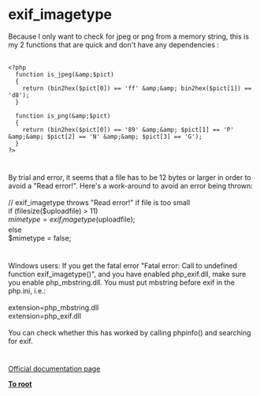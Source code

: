 # exif_imagetype



Because I only want to check for jpeg or png from a memory string, this is my 2 functions that are quick and don&apos;t have any dependencies :<br><br>

```
<?php
  function is_jpeg(&amp;$pict)
  {
    return (bin2hex($pict[0]) == 'ff' &amp;&amp; bin2hex($pict[1]) == 'd8');
  }

  function is_png(&amp;$pict)
  {
    return (bin2hex($pict[0]) == '89' &amp;&amp; $pict[1] == 'P' &amp;&amp; $pict[2] == 'N' &amp;&amp; $pict[3] == 'G');
  }
?>
```
  

#

By trial and error, it seems that a file has to be 12 bytes or larger in order to avoid a "Read error!".  Here&apos;s a work-around to avoid an error being thrown:<br><br>// exif_imagetype throws "Read error!" if file is too small<br>if (filesize($uploadfile) &gt; 11)<br>    $mimetype = exif_imagetype($uploadfile);<br>else<br>    $mimetype = false;  

#

Windows users: If you get the fatal error "Fatal error:  Call to undefined function exif_imagetype()", and you have enabled php_exif.dll, make sure you enable php_mbstring.dll. You must put mbstring before exif in the php.ini, i.e.:<br><br>extension=php_mbstring.dll<br>extension=php_exif.dll<br><br>You can check whether this has worked by calling phpinfo() and searching for exif.  

#

[Official documentation page](https://www.php.net/manual/en/function.exif-imagetype.php)

**[To root](/README.md)**